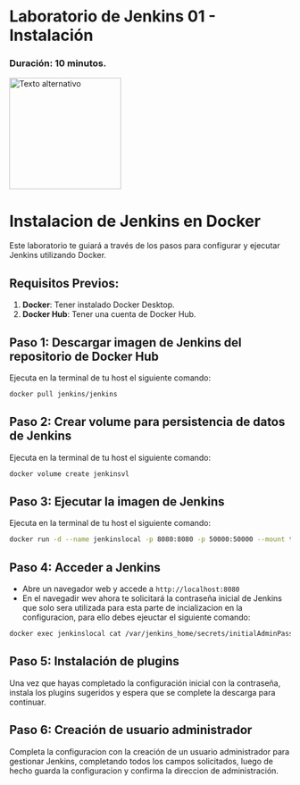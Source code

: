 # Laboratorio de Jenkins 01 - Instalación
### Duración: 10 minutos.
<img src="https://www.jenkins.io/images/logos/hyderabad/hyderabad256.png" alt="Texto alternativo" width="200"/>

# Instalacion de Jenkins en Docker

Este laboratorio te guiará a través de los pasos para configurar y ejecutar Jenkins utilizando Docker.

## Requisitos Previos:

1. **Docker**: Tener instalado Docker Desktop.
2. **Docker Hub**: Tener una cuenta de Docker Hub.

## Paso 1: Descargar imagen de Jenkins del repositorio de Docker Hub

Ejecuta en la terminal de tu host el siguiente comando:

```bash
docker pull jenkins/jenkins
```

## Paso 2: Crear volume para persistencia de datos de Jenkins

Ejecuta en la terminal de tu host el siguiente comando:

```bash
docker volume create jenkinsvl
```

## Paso 3: Ejecutar la imagen de Jenkins

Ejecuta en la terminal de tu host el siguiente comando:

```bash
docker run -d --name jenkinslocal -p 8080:8080 -p 50000:50000 --mount type=volume,src=jenkinsvl,dst=/var/jenkins_home jenkins/jenkins
```

## Paso 4: Acceder a Jenkins

- Abre un navegador web y accede a `http://localhost:8080`
- En el navegadir wev ahora te solicitará la contraseña inicial de Jenkins que solo sera utilizada para esta parte de incializacion en la configuracion, para ello debes ejeuctar el siguiente comando:

```bash
docker exec jenkinslocal cat /var/jenkins_home/secrets/initialAdminPassword
```

## Paso 5: Instalación de plugins

Una vez que hayas completado la configuración inicial con la contraseña, instala los plugins sugeridos y espera que se complete la descarga para continuar.

## Paso 6: Creación de usuario administrador

Completa la configuracion con la creación de un usuario administrador para gestionar Jenkins, completando todos los campos solicitados, luego de hecho guarda la configuracion y confirma la direccion de administración.


